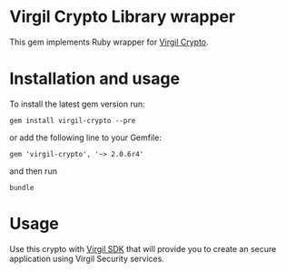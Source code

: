 # Virgil Crypto Library wrapper

This gem implements Ruby wrapper for [Virgil Crypto](https://github.com/VirgilSecurity/virgil-crypto).
# Installation and usage 
To install the latest gem version run:

```
gem install virgil-crypto --pre
```

or add the following line to your Gemfile:

```
gem 'virgil-crypto', '~> 2.0.6r4'
```

and then run

```
bundle
```

# Usage
Use this crypto with [Virgil SDK](https://github.com/VirgilSecurity/virgil-sdk-ruby) that will provide you to create an secure application using Virgil Security services.
